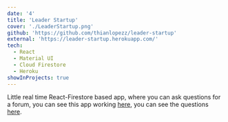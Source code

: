 ```yaml
---
date: '4'
title: 'Leader Startup'
cover: './LeaderStartup.png'
github: 'https://github.com/thianlopezz/leader-startup'
external: 'https://leader-startup.herokuapp.com/'
tech:
  - React
  - Material UI
  - Cloud Firestore
  - Heroku
showInProjects: true
---
```


Little real time React-Firestore based app, where you can ask questions for a forum, you can see this app working [here](https://leader-startup.herokuapp.com/ 'Leader Startup'), you can see the questions [here](https://leader-startup.herokuapp.com/nobody-should-know-this-url 'Leader Startup').
